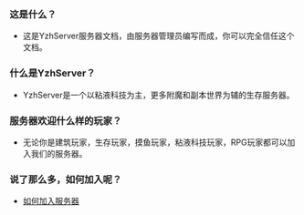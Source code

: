 ### 这是什么？

- 这是YzhServer服务器文档，由服务器管理员编写而成，你可以完全信任这个文档。

### 什么是YzhServer？

- YzhServer是一个以粘液科技为主，更多附魔和副本世界为辅的生存服务器。

### 服务器欢迎什么样的玩家？

- 无论你是建筑玩家，生存玩家，摸鱼玩家，粘液科技玩家，RPG玩家都可以加入我们的服务器。

### 说了那么多，如何加入呢？

- [如何加入服务器](/start/joinserver.md)

